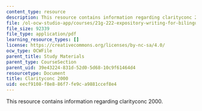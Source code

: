 ```yaml
---
content_type: resource
description: This resource contains information regarding clarityconc 2000.
file: /ol-ocw-studio-app/courses/21g-222-expository-writing-for-bilingual-students-fall-2002/eecf9108f8e886f7fe9ca9881ccef8e4_MIT21G_222F02_clarity2000.pdf
file_size: 92339
file_type: application/pdf
learning_resource_types: []
license: https://creativecommons.org/licenses/by-nc-sa/4.0/
ocw_type: OCWFile
parent_title: Study Materials
parent_type: CourseSection
parent_uid: 39e43224-831d-52d0-5d68-10c9f61464d4
resourcetype: Document
title: Clarityconc 2000
uid: eecf9108-f8e8-86f7-fe9c-a9881ccef8e4
---
```

This resource contains information regarding clarityconc 2000.